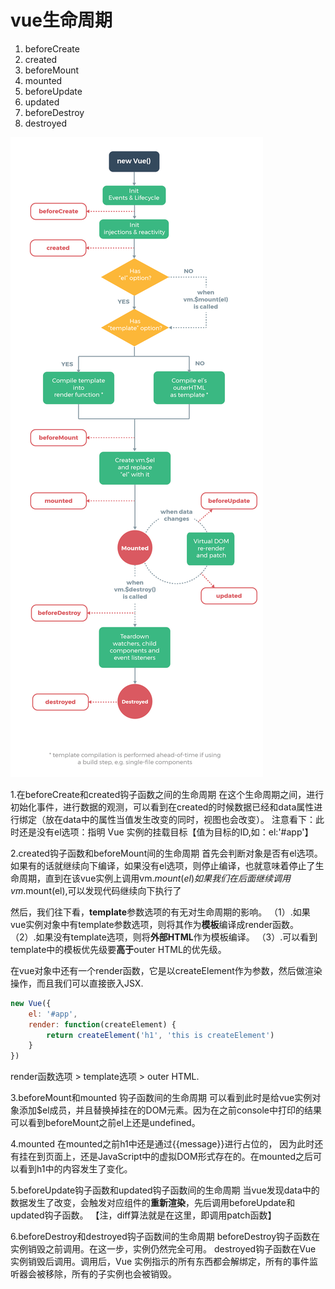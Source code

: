 
# vue生命周期

1. beforeCreate
2. created
3. beforeMount
4. mounted
5. beforeUpdate
6. updated
7. beforeDestroy
8. destroyed

![avatar](./vue生命周期.png)

1.在beforeCreate和created钩子函数之间的生命周期
在这个生命周期之间，进行初始化事件，进行数据的观测，可以看到在created的时候数据已经和data属性进行绑定（放在data中的属性当值发生改变的同时，视图也会改变）。
注意看下：此时还是没有el选项：指明 Vue 实例的挂载目标【值为目标的ID,如：el:'#app'】

2.created钩子函数和beforeMount间的生命周期
首先会判断对象是否有el选项。如果有的话就继续向下编译，如果没有el选项，则停止编译，也就意味着停止了生命周期，直到在该vue实例上调用vm.$mount(el)
如果我们在后面继续调用vm.$mount(el),可以发现代码继续向下执行了

然后，我们往下看，**template**参数选项的有无对生命周期的影响。
（1）.如果vue实例对象中有template参数选项，则将其作为**模板**编译成render函数。
（2）.如果没有template选项，则将**外部HTML**作为模板编译。
（3）.可以看到template中的模板优先级要**高于**outer HTML的优先级。

在vue对象中还有一个render函数，它是以createElement作为参数，然后做渲染操作，而且我们可以直接嵌入JSX.

```js
new Vue({
    el: '#app',
    render: function(createElement) {
        return createElement('h1', 'this is createElement')
    }
})
```

render函数选项 > template选项 > outer HTML.

3.beforeMount和mounted 钩子函数间的生命周期
可以看到此时是给vue实例对象添加$el成员，并且替换掉挂在的DOM元素。因为在之前console中打印的结果可以看到beforeMount之前el上还是undefined。

4.mounted
在mounted之前h1中还是通过{{message}}进行占位的，
因为此时还有挂在到页面上，还是JavaScript中的虚拟DOM形式存在的。在mounted之后可以看到h1中的内容发生了变化。

5.beforeUpdate钩子函数和updated钩子函数间的生命周期
当vue发现data中的数据发生了改变，会触发对应组件的**重新渲染**，先后调用beforeUpdate和updated钩子函数。
【注，diff算法就是在这里，即调用patch函数】

6.beforeDestroy和destroyed钩子函数间的生命周期
beforeDestroy钩子函数在实例销毁之前调用。在这一步，实例仍然完全可用。
destroyed钩子函数在Vue 实例销毁后调用。调用后，Vue 实例指示的所有东西都会解绑定，所有的事件监听器会被移除，所有的子实例也会被销毁。